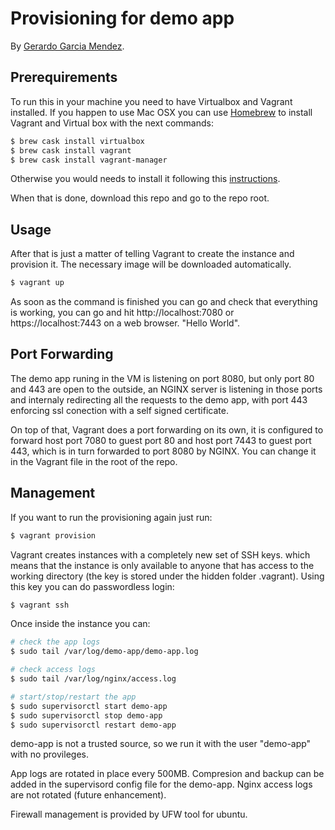 # Provisioning for demo app
<!-- If you'd like to use a logo instead uncomment this code and remove the text above this line

  ![Logo](URL to logo img file goes here)

-->

By [Gerardo Garcia Mendez](https://twitter.com/Geraz69).

## Prerequirements

To run this in your machine you need to have Virtualbox and Vagrant installed. If you happen to use Mac OSX you can use [Homebrew](http://brew.sh/) to install Vagrant and Virtual box with the next commands:

```bash
$ brew cask install virtualbox
$ brew cask install vagrant
$ brew cask install vagrant-manager
```
Otherwise you would needs to install it following this [instructions](https://www.vagrantup.com/docs/installation/).

When that is done, download this repo and go to the repo root.

## Usage

After that is just a matter of telling Vagrant to create the instance and provision it. The necessary image will be downloaded automatically.

```bash
$ vagrant up
```

As soon as the command is finished you can go and check that everything is working, you can go and hit http://localhost:7080 or https://localhost:7443 on a web browser. "Hello World".

## Port Forwarding

The demo app runing in the VM is listening on port 8080, but only port 80 and 443 are open to the outside, an NGINX server is listening in those ports and internaly redirecting all the requests to the demo app, with port 443 enforcing ssl conection with a self signed certificate.

On top of that, Vagrant does a port forwarding on its own, it is configured to forward host port 7080 to guest port 80 and host port 7443 to guest port 443, which is in turn forwarded to port 8080 by NGINX. You can change it in the Vagrant file in the root of the repo.

## Management

If you want to run the provisioning again just run:

```bash
$ vagrant provision
```

Vagrant creates instances with a completely new set of SSH keys. which means that the instance is only available to anyone that has access to the working directory (the key is stored under the hidden folder .vagrant). Using this key you can do passwordless login:

```bash
$ vagrant ssh
```

Once inside the instance you can:

```bash
# check the app logs
$ sudo tail /var/log/demo-app/demo-app.log

# check access logs
$ sudo tail /var/log/nginx/access.log

# start/stop/restart the app
$ sudo supervisorctl start demo-app
$ sudo supervisorctl stop demo-app
$ sudo supervisorctl restart demo-app

```

demo-app is not a trusted source, so we run it with the user "demo-app" with no provileges.

App logs are rotated in place every 500MB. Compresion and backup can be added in the supervisord config file for the demo-app. Nginx access logs are not rotated (future enhancement).

Firewall management is provided by UFW tool for ubuntu.

